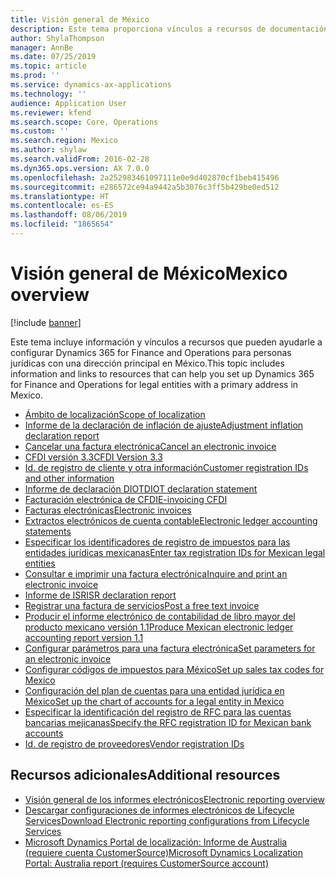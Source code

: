 ```yaml
---
title: Visión general de México
description: Este tema proporciona vínculos a recursos de documentación para México de Microsoft Dynamics 365 for Finance and Operations.
author: ShylaThompson
manager: AnnBe
ms.date: 07/25/2019
ms.topic: article
ms.prod: ''
ms.service: dynamics-ax-applications
ms.technology: ''
audience: Application User
ms.reviewer: kfend
ms.search.scope: Core, Operations
ms.custom: ''
ms.search.region: Mexico
ms.author: shylaw
ms.search.validFrom: 2016-02-28
ms.dyn365.ops.version: AX 7.0.0
ms.openlocfilehash: 2a252983461097111e0e9d402870cf1beb415496
ms.sourcegitcommit: e286572ce94a9442a5b3076c3ff5b429be0ed512
ms.translationtype: HT
ms.contentlocale: es-ES
ms.lasthandoff: 08/06/2019
ms.locfileid: "1865654"
---
```

# <a name="mexico-overview"></a><span data-ttu-id="504f1-103">Visión general de México</span><span class="sxs-lookup"><span data-stu-id="504f1-103">Mexico overview</span></span>

[!include [banner](../includes/banner.md)]

<span data-ttu-id="504f1-104">Este tema incluye información y vínculos a recursos que pueden ayudarle a configurar Dynamics 365 for Finance and Operations para personas jurídicas con una dirección principal en México.</span><span class="sxs-lookup"><span data-stu-id="504f1-104">This topic includes information and links to resources that can help you set up Dynamics 365 for Finance and Operations for legal entities with a primary address in Mexico.</span></span> 


- [<span data-ttu-id="504f1-105">Ámbito de localización</span><span class="sxs-lookup"><span data-stu-id="504f1-105">Scope of localization</span></span>](latam-mex-scope.md)
- [<span data-ttu-id="504f1-106">Informe de la declaración de inflación de ajuste</span><span class="sxs-lookup"><span data-stu-id="504f1-106">Adjustment inflation declaration report</span></span>](latam-mex-adjustment-inflation-declaration-report.md)
- [<span data-ttu-id="504f1-107">Cancelar una factura electrónica</span><span class="sxs-lookup"><span data-stu-id="504f1-107">Cancel an electronic invoice</span></span>](tasks/mx-00010-cancel-electronic-invoice.md)
- [<span data-ttu-id="504f1-108">CFDI versión 3.3</span><span class="sxs-lookup"><span data-stu-id="504f1-108">CFDI Version 3.3</span></span>](latam-mex-cfdi-3-3.md)
- [<span data-ttu-id="504f1-109">Id. de registro de cliente y otra información</span><span class="sxs-lookup"><span data-stu-id="504f1-109">Customer registration IDs and other information</span></span>](tasks/mx-00007-customer-registration-ids-other-information.md)
- [<span data-ttu-id="504f1-110">Informe de declaración DIOT</span><span class="sxs-lookup"><span data-stu-id="504f1-110">DIOT declaration statement</span></span>](latam-mex-diot-declaration-statement.md)
- [<span data-ttu-id="504f1-111">Facturación electrónica de CFDI</span><span class="sxs-lookup"><span data-stu-id="504f1-111">E-invoicing CFDI</span></span>](tasks/mx-00010-e-invoicing-cfdi.md)
- [<span data-ttu-id="504f1-112">Facturas electrónicas</span><span class="sxs-lookup"><span data-stu-id="504f1-112">Electronic invoices</span></span>](latam-mex-CFDI-electronic-invoices.md)
- [<span data-ttu-id="504f1-113">Extractos electrónicos de cuenta contable</span><span class="sxs-lookup"><span data-stu-id="504f1-113">Electronic ledger accounting statements</span></span>](latam-mex-electronic-ledger-accounting-statements.md)
- [<span data-ttu-id="504f1-114">Especificar los identificadores de registro de impuestos para las entidades jurídicas mexicanas</span><span class="sxs-lookup"><span data-stu-id="504f1-114">Enter tax registration IDs for Mexican legal entities</span></span>](tasks/mx-00010-enter-tax-registration-ids-mexican-legal-entities.md)
- [<span data-ttu-id="504f1-115">Consultar e imprimir una factura electrónica</span><span class="sxs-lookup"><span data-stu-id="504f1-115">Inquire and print an electronic invoice</span></span>](tasks/mx-00010-inquire-print-electronic-invoice.md)
- [<span data-ttu-id="504f1-116">Informe de ISR</span><span class="sxs-lookup"><span data-stu-id="504f1-116">ISR declaration report</span></span>](latam-mex-isr-declaration-report-supporting-processes.md)
- [<span data-ttu-id="504f1-117">Registrar una factura de servicios</span><span class="sxs-lookup"><span data-stu-id="504f1-117">Post a free text invoice</span></span>](tasks/mx-00010-post-free-text-invoice.md)
- [<span data-ttu-id="504f1-118">Producir el informe electrónico de contabilidad de libro mayor del producto mexicano versión 1.1</span><span class="sxs-lookup"><span data-stu-id="504f1-118">Produce Mexican electronic ledger accounting report version 1.1</span></span>](tasks/mx-00020-electronic-ledger.md)
- [<span data-ttu-id="504f1-119">Configurar parámetros para una factura electrónica</span><span class="sxs-lookup"><span data-stu-id="504f1-119">Set parameters for an electronic invoice</span></span>](tasks/mx-00010-set-parameters-electronic-invoice.md)
- [<span data-ttu-id="504f1-120">Configurar códigos de impuestos para México</span><span class="sxs-lookup"><span data-stu-id="504f1-120">Set up sales tax codes for Mexico</span></span>](tasks/mx-00006-sales-tax-code.md)
- [<span data-ttu-id="504f1-121">Configuración del plan de cuentas para una entidad jurídica en México</span><span class="sxs-lookup"><span data-stu-id="504f1-121">Set up the chart of accounts for a legal entity in Mexico</span></span>](tasks/mx-00020-chart-accounts-legal-entity-mexico.md)
- [<span data-ttu-id="504f1-122">Especificar la identificación del registro de RFC para las cuentas bancarias mejicanas</span><span class="sxs-lookup"><span data-stu-id="504f1-122">Specify the RFC registration ID for Mexican bank accounts</span></span>](tasks/mx-00020-specify-rfc-registration-id-mexican-bank-accounts.md)
- [<span data-ttu-id="504f1-123">Id. de registro de proveedores</span><span class="sxs-lookup"><span data-stu-id="504f1-123">Vendor registration IDs</span></span>](tasks/mx-00008-vendor-registration-ids.md)

## <a name="additional-resources"></a><span data-ttu-id="504f1-124">Recursos adicionales</span><span class="sxs-lookup"><span data-stu-id="504f1-124">Additional resources</span></span>

- [<span data-ttu-id="504f1-125">Visión general de los informes electrónicos</span><span class="sxs-lookup"><span data-stu-id="504f1-125">Electronic reporting overview</span></span>](../../dev-itpro/analytics/general-electronic-reporting.md)
- [<span data-ttu-id="504f1-126">Descargar configuraciones de informes electrónicos de Lifecycle Services</span><span class="sxs-lookup"><span data-stu-id="504f1-126">Download Electronic reporting configurations from Lifecycle Services</span></span>](../../dev-itpro/analytics/download-electronic-reporting-configuration-lcs.md)
- [<span data-ttu-id="504f1-127">Microsoft Dynamics Portal de localización: Informe de Australia (requiere cuenta CustomerSource)</span><span class="sxs-lookup"><span data-stu-id="504f1-127">Microsoft Dynamics Localization Portal: Australia report (requires CustomerSource account)</span></span>](https://mbs.microsoft.com/files/customer/AX/Support/supportnews/mexico.html)
